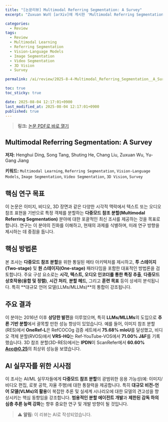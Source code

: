 ```yaml
---
title: "[논문리뷰] Multimodal Referring Segmentation: A Survey"
excerpt: "Zuxuan Wu이 [arXiv]에 게시한 'Multimodal Referring Segmentation: A Survey' 논문에 대한 자세한 리뷰입니다."

categories:
  - Review
tags:
  - Review
  - Multimodal Learning
  - Referring Segmentation
  - Vision-Language Models
  - Image Segmentation
  - Video Segmentation
  - 3D Vision
  - Survey

permalink: /ai/review/2025-8-4-Multimodal_Referring_Segmentation__A_Survey/

toc: true
toc_sticky: true

date: 2025-08-04 12:17:01+0900
last_modified_at: 2025-08-04 12:17:01+0900
published: true
---
```

> **링크:** [논문 PDF로 바로 열기](https://arxiv.org/abs/2508.00265)

## Multimodal Referring Segmentation: A Survey

**저자:** Henghui Ding, Song Tang, Shuting He, Chang Liu, Zuxuan Wu, Yu-Gang Jiang

**키워드:** `Multimodal Learning`, `Referring Segmentation`, `Vision-Language Models`, `Image Segmentation`, `Video Segmentation`, `3D Vision`, `Survey`

## 핵심 연구 목표
이 논문은 이미지, 비디오, 3D 장면과 같은 다양한 시각적 맥락에서 텍스트 또는 오디오 참조 표현을 기반으로 특정 객체를 분할하는 **다중모드 참조 분할(Multimodal Referring Segmentation)** 분야에 대한 포괄적인 최신 조사를 제공하는 것을 목표로 합니다. 연구는 이 분야의 진화를 이해하고, 현재의 과제를 식별하며, 미래 연구 방향을 제시하는 데 중점을 둡니다.

## 핵심 방법론
본 조사는 **다중모드 참조 분할**을 위한 통일된 메타 아키텍처를 제시하고, **투 스테이지(Two-stage)** 및 **원 스테이지(One-stage)** 패러다임을 포함한 대표적인 방법론을 검토합니다. 주요 구성 요소로는 **시각, 텍스트, 오디오 인코더를 통한 특징 추출**, **다중모드 상호작용(융합 및 정렬)**, **시간 처리**, **분할 헤드**, 그리고 **훈련 목표** 등이 상세히 분석됩니다. 특히 **대규모 언어 모델(LLMs/MLLMs)**의 통합이 강조됩니다.

## 주요 결과
이 분야는 2016년 이후 **상당한 발전**을 이루었으며, 특히 **LLMs/MLLMs**의 도입으로 **추론 기반 분할**에서 괄목할 만한 성능 향상이 있었습니다. 예를 들어, 이미지 참조 분할(RES)에서 **OneRef-L**은 RefCOCOg 검증 세트에서 **75.68% mIoU**를 달성했고, 비디오 객체 분할(RVOS)에서 **VRS-HQ**는 Ref-YouTube-VOS에서 **71.00% J&F**를 기록했습니다. 3D 참조 분할(3D-RES)에서는 **IPDN**이 ScanRefer에서 **60.60% Acc@0.25**의 최상위 성능을 보였습니다.

## AI 실무자를 위한 시사점
이 조사는 AI/ML 실무자들에게 **다중모드 참조 분할**의 광범위한 응용 가능성(예: 이미지/비디오 편집, 로봇 공학, 자율 주행)에 대한 통찰력을 제공합니다. 특히 **대규모 비전-언어 모델(VLMs)의 활용**이 복잡한 추론 및 실세계 시나리오에 대한 모델의 견고성을 향상시키는 핵심 동향임을 강조합니다. **범용적인 분할 에이전트 개발**과 **제한된 감독 하의 심층 추론 능력 강화**는 향후 중요한 연구 및 개발 방향이 될 것입니다.

> ⚠️ **알림:** 이 리뷰는 AI로 작성되었습니다.
